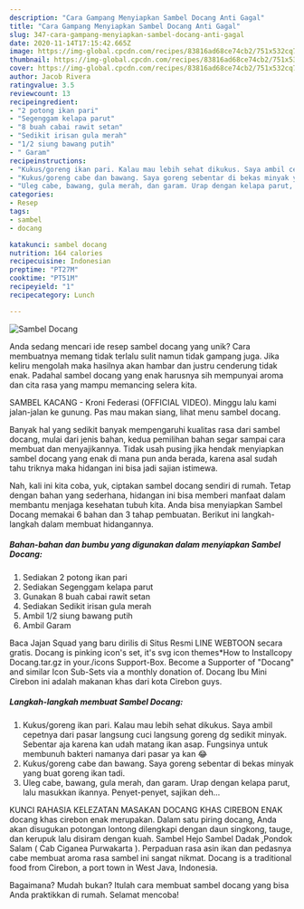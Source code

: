 ```yaml
---
description: "Cara Gampang Menyiapkan Sambel Docang Anti Gagal"
title: "Cara Gampang Menyiapkan Sambel Docang Anti Gagal"
slug: 347-cara-gampang-menyiapkan-sambel-docang-anti-gagal
date: 2020-11-14T17:15:42.665Z
image: https://img-global.cpcdn.com/recipes/83816ad68ce74cb2/751x532cq70/sambel-docang-foto-resep-utama.jpg
thumbnail: https://img-global.cpcdn.com/recipes/83816ad68ce74cb2/751x532cq70/sambel-docang-foto-resep-utama.jpg
cover: https://img-global.cpcdn.com/recipes/83816ad68ce74cb2/751x532cq70/sambel-docang-foto-resep-utama.jpg
author: Jacob Rivera
ratingvalue: 3.5
reviewcount: 13
recipeingredient:
- "2 potong ikan pari"
- "Segenggam kelapa parut"
- "8 buah cabai rawit setan"
- "Sedikit irisan gula merah"
- "1/2 siung bawang putih"
- " Garam"
recipeinstructions:
- "Kukus/goreng ikan pari. Kalau mau lebih sehat dikukus. Saya ambil cepetnya dari pasar langsung cuci langsung goreng dg sedikit minyak. Sebentar aja karena kan udah matang ikan asap. Fungsinya untuk membunuh bakteri namanya dari pasar ya kan 😂"
- "Kukus/goreng cabe dan bawang. Saya goreng sebentar di bekas minyak yang buat goreng ikan tadi."
- "Uleg cabe, bawang, gula merah, dan garam. Urap dengan kelapa parut, lalu masukkan ikannya. Penyet-penyet, sajikan deh..."
categories:
- Resep
tags:
- sambel
- docang

katakunci: sambel docang 
nutrition: 164 calories
recipecuisine: Indonesian
preptime: "PT27M"
cooktime: "PT51M"
recipeyield: "1"
recipecategory: Lunch

---
```



![Sambel Docang](https://img-global.cpcdn.com/recipes/83816ad68ce74cb2/751x532cq70/sambel-docang-foto-resep-utama.jpg)

Anda sedang mencari ide resep sambel docang yang unik? Cara membuatnya memang tidak terlalu sulit namun tidak gampang juga. Jika keliru mengolah maka hasilnya akan hambar dan justru cenderung tidak enak. Padahal sambel docang yang enak harusnya sih mempunyai aroma dan cita rasa yang mampu memancing selera kita.

SAMBEL KACANG - Kroni Federasi (OFFICIAL VIDEO). Minggu lalu kami jalan-jalan ke gunung. Pas mau makan siang, lihat menu sambel docang.

Banyak hal yang sedikit banyak mempengaruhi kualitas rasa dari sambel docang, mulai dari jenis bahan, kedua pemilihan bahan segar sampai cara membuat dan menyajikannya. Tidak usah pusing jika hendak menyiapkan sambel docang yang enak di mana pun anda berada, karena asal sudah tahu triknya maka hidangan ini bisa jadi sajian istimewa.


Nah, kali ini kita coba, yuk, ciptakan sambel docang sendiri di rumah. Tetap dengan bahan yang sederhana, hidangan ini bisa memberi manfaat dalam membantu menjaga kesehatan tubuh kita. Anda bisa menyiapkan Sambel Docang memakai 6 bahan dan 3 tahap pembuatan. Berikut ini langkah-langkah dalam membuat hidangannya.

<!--inarticleads1-->

##### Bahan-bahan dan bumbu yang digunakan dalam menyiapkan Sambel Docang:

1. Sediakan 2 potong ikan pari
1. Sediakan Segenggam kelapa parut
1. Gunakan 8 buah cabai rawit setan
1. Sediakan Sedikit irisan gula merah
1. Ambil 1/2 siung bawang putih
1. Ambil  Garam


Baca Jajan Squad yang baru dirilis di Situs Resmi LINE WEBTOON secara gratis. Docang is pinking icon&#39;s set, it&#39;s svg icon themes*How to Installcopy Docang.tar.gz in your./icons Support-Box. Become a Supporter of &#34;Docang&#34; and similar Icon Sub-Sets via a monthly donation of. Docang Ibu Mini Cirebon ini adalah makanan khas dari kota Cirebon guys. 

<!--inarticleads2-->

##### Langkah-langkah membuat Sambel Docang:

1. Kukus/goreng ikan pari. Kalau mau lebih sehat dikukus. Saya ambil cepetnya dari pasar langsung cuci langsung goreng dg sedikit minyak. Sebentar aja karena kan udah matang ikan asap. Fungsinya untuk membunuh bakteri namanya dari pasar ya kan 😂
1. Kukus/goreng cabe dan bawang. Saya goreng sebentar di bekas minyak yang buat goreng ikan tadi.
1. Uleg cabe, bawang, gula merah, dan garam. Urap dengan kelapa parut, lalu masukkan ikannya. Penyet-penyet, sajikan deh...


KUNCI RAHASIA KELEZATAN MASAKAN DOCANG KHAS CIREBON ENAK docang khas cirebon enak merupakan. Dalam satu piring docang, Anda akan disugukan potongan lontong dilengkapi dengan daun singkong, tauge, dan kerupuk lalu disiram dengan kuah. Sambel Hejo Sambel Dadak ,Pondok Salam ( Cab Ciganea Purwakarta ). Perpaduan rasa asin ikan dan pedasnya cabe membuat aroma rasa sambel ini sangat nikmat. Docang is a traditional food from Cirebon, a port town in West Java, Indonesia. 

Bagaimana? Mudah bukan? Itulah cara membuat sambel docang yang bisa Anda praktikkan di rumah. Selamat mencoba!
